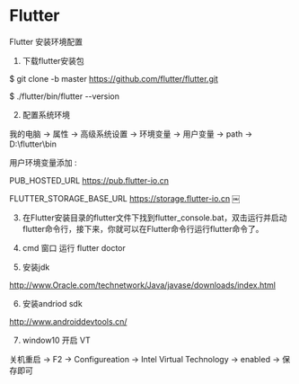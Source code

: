# Flutter
Flutter 安装环境配置
1. 下载flutter安装包

$ git clone -b master https://github.com/flutter/flutter.git 

$ ./flutter/bin/flutter --version

2. 配置系统环境

我的电脑 -> 属性 -> 高级系统设置 -> 环境变量 -> 用户变量 -> path -> D:\flutter\bin

用户环境变量添加 :

PUB_HOSTED_URL https://pub.flutter-io.cn 

FLUTTER_STORAGE_BASE_URL https://storage.flutter-io.cn
￼

3. 在Flutter安装目录的flutter文件下找到flutter_console.bat，双击运行并启动flutter命令行，接下来，你就可以在Flutter命令行运行flutter命令了。

4. cmd 窗口 运行 flutter doctor

5. 安装jdk 

http://www.Oracle.com/technetwork/Java/javase/downloads/index.html

6. 安装andriod sdk 

http://www.androiddevtools.cn/

7. window10 开启 VT

关机重启 -> F2 -> Configureation -> Intel Virtual Technology -> enabled -> 保存即可

